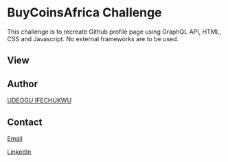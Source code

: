 # BuyCoinsAfrica Challenge
This challenge is to recreate Github profile page using GraphQL API, HTML, CSS and Javascript. No external frameworks are to be used.

## View




## Author
[UDEOGU IFECHUKWU](https://meetife.software)

## Contact
[Email](mailto:ifebrand6@gmail.com)


[LinkedIn](https://www.linkedin.com/in/udeogu-ifechukwu/)
